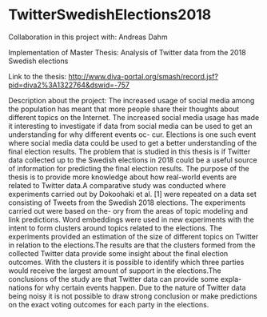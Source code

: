 # TwitterSwedishElections2018
Collaboration in this project with: Andreas Dahm

Implementation of Master Thesis: Analysis of Twitter data from the 2018 Swedish elections

Link to the thesis:
http://www.diva-portal.org/smash/record.jsf?pid=diva2%3A1322764&dswid=-757

Description about the project:
The increased usage of social media among the population has meant that more people share their thoughts about different topics on the Internet. The increased social media usage has made it interesting to investigate if data from social media can be used to get an understanding for why different events oc- cur. Elections is one such event where social media data could be used to get a better understanding of the final election results. The problem that is studied in this thesis is if Twitter data collected up to the Swedish elections in 2018 could be a useful source of information for predicting the final election results. The purpose of the thesis is to provide more knowledge about how real-world events are related to Twitter data.A comparative study was conducted where experiments carried out by Dokoohaki et al. [1] were repeated on a data set consisting of Tweets from the Swedish 2018 elections. The experiments carried out were based on the- ory from the areas of topic modeling and link predictions. Word embeddings were used in new experiments with the intent to form clusters around topics related to the elections. The experiments provided an estimation of the size of different topics on Twitter in relation to the elections.The results are that the clusters formed from the collected Twitter data provide some insight about the final election outcomes. With the clusters it is possible to identify which three parties would receive the largest amount of support in the elections.The conclusions of the study are that Twitter data can provide some expla- nations for why certain events happen. Due to the nature of Twitter data being noisy it is not possible to draw strong conclusion or make predictions on the exact voting outcomes for each party in the elections.
